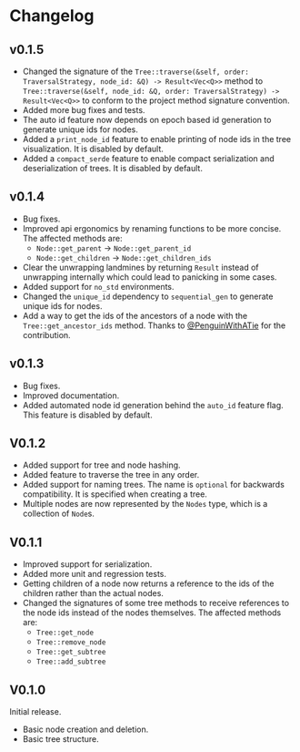 # Changelog

## v0.1.5

- Changed the signature of the `Tree::traverse(&self, order: TraversalStrategy, node_id: &Q) -> Result<Vec<Q>>` method
  to `Tree::traverse(&self, node_id: &Q, order: TraversalStrategy) -> Result<Vec<Q>>` to conform to the project method
  signature convention.
- Added more bug fixes and tests.
- The auto id feature now depends on epoch based id generation to generate unique ids for nodes.
- Added a `print_node_id` feature to enable printing of node ids in the tree visualization. It is disabled by default.
- Added a `compact_serde` feature to enable compact serialization and deserialization of trees. It is disabled by
  default.

## v0.1.4

- Bug fixes.
- Improved api ergonomics by renaming functions to be more concise. The affected methods are:
    - `Node::get_parent` -> `Node::get_parent_id`
    - `Node::get_children` -> `Node::get_children_ids`
- Clear the unwrapping landmines by returning `Result` instead of unwrapping internally which could lead to panicking in
  some cases.
- Added support for `no_std` environments.
- Changed the `unique_id` dependency to `sequential_gen` to generate unique ids for nodes.
- Add a way to get the ids of the ancestors of a node with the `Tree::get_ancestor_ids` method. Thanks to
  [@PenguinWithATie](https://github.com/PenguinWithATie) for the
  contribution.

## v0.1.3

- Bug fixes.
- Improved documentation.
- Added automated node id generation behind the `auto_id` feature flag. This feature is disabled by default.

## V0.1.2

- Added support for tree and node hashing.
- Added feature to traverse the tree in any order.
- Added support for naming trees. The name is `optional` for backwards compatibility. It is specified when creating a
  tree.
- Multiple nodes are now represented by the `Nodes` type, which is a collection of `Node`s.

## V0.1.1

- Improved support for serialization.
- Added more unit and regression tests.
- Getting children of a node now returns a reference to the ids of the children rather than the actual nodes.
- Changed the signatures of some tree methods to receive references to the node ids instead of the nodes themselves. The
  affected methods are:
    - `Tree::get_node`
    - `Tree::remove_node`
    - `Tree::get_subtree`
    - `Tree::add_subtree`

## V0.1.0

Initial release.

- Basic node creation and deletion.
- Basic tree structure.
